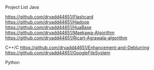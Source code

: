 Project List
Java

https://github.com/dryadd44651/Flashcard
https://github.com/dryadd44651/Hadoop
https://github.com/dryadd44651/HuaBase
https://github.com/dryadd44651/Maekawa-Algorithm
https://github.com/dryadd44651/Ricart-Agrawala-algorithm

C++/C
https://github.com/dryadd44651/Enhancement-and-Deblurring
https://github.com/dryadd44651/GoogleFileSystem

Python

